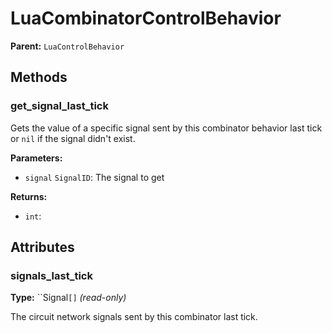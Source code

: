 # LuaCombinatorControlBehavior



**Parent:** `LuaControlBehavior`

## Methods

### get_signal_last_tick

Gets the value of a specific signal sent by this combinator behavior last tick or `nil` if the signal didn't exist.

**Parameters:**

- `signal` `SignalID`: The signal to get

**Returns:**

- `int`: 

## Attributes

### signals_last_tick

**Type:** ``Signal`[]` _(read-only)_

The circuit network signals sent by this combinator last tick.

